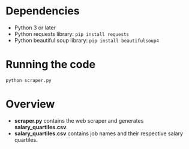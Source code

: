 # Dependencies
 - Python 3 or later
 - Python requests library: `pip install requests`
 - Python beautiful soup library: `pip install beautifulsoup4`

# Running the code
`python scraper.py`

# Overview
 - **scraper.py** contains the web scraper and generates **salary_quartiles.csv**.
 - **salary_quartiles.csv** contains job names and their respective salary quartiles.